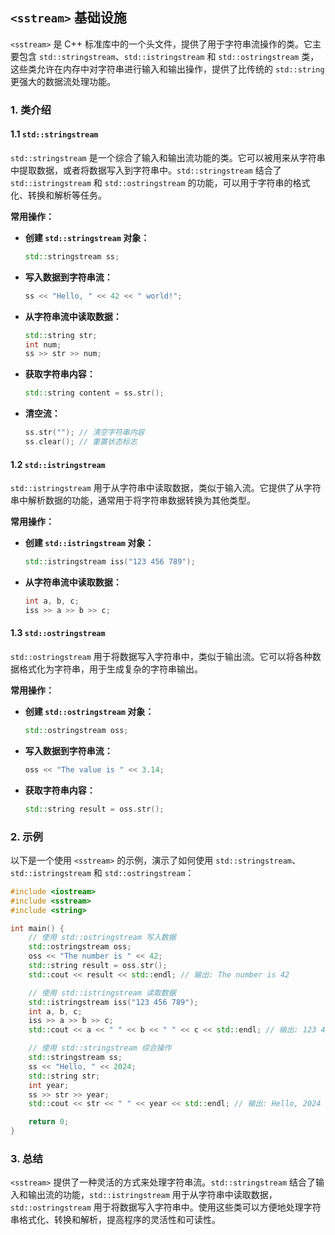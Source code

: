## `<sstream>` 基础设施

`<sstream>` 是 C++ 标准库中的一个头文件，提供了用于字符串流操作的类。它主要包含 `std::stringstream`、`std::istringstream` 和 `std::ostringstream` 类，这些类允许在内存中对字符串进行输入和输出操作，提供了比传统的 `std::string` 更强大的数据流处理功能。

### 1. **类介绍**

#### 1.1 `std::stringstream`

`std::stringstream` 是一个综合了输入和输出流功能的类。它可以被用来从字符串中提取数据，或者将数据写入到字符串中。`std::stringstream` 结合了 `std::istringstream` 和 `std::ostringstream` 的功能，可以用于字符串的格式化、转换和解析等任务。

**常用操作：**

- **创建 `std::stringstream` 对象：**

  ```cpp
  std::stringstream ss;
  ```

- **写入数据到字符串流：**

  ```cpp
  ss << "Hello, " << 42 << " world!";
  ```

- **从字符串流中读取数据：**

  ```cpp
  std::string str;
  int num;
  ss >> str >> num;
  ```

- **获取字符串内容：**

  ```cpp
  std::string content = ss.str();
  ```

- **清空流：**

  ```cpp
  ss.str(""); // 清空字符串内容
  ss.clear(); // 重置状态标志
  ```

#### 1.2 `std::istringstream`

`std::istringstream` 用于从字符串中读取数据，类似于输入流。它提供了从字符串中解析数据的功能，通常用于将字符串数据转换为其他类型。

**常用操作：**

- **创建 `std::istringstream` 对象：**

  ```cpp
  std::istringstream iss("123 456 789");
  ```

- **从字符串流中读取数据：**

  ```cpp
  int a, b, c;
  iss >> a >> b >> c;
  ```

#### 1.3 `std::ostringstream`

`std::ostringstream` 用于将数据写入字符串中，类似于输出流。它可以将各种数据格式化为字符串，用于生成复杂的字符串输出。

**常用操作：**

- **创建 `std::ostringstream` 对象：**

  ```cpp
  std::ostringstream oss;
  ```

- **写入数据到字符串流：**

  ```cpp
  oss << "The value is " << 3.14;
  ```

- **获取字符串内容：**

  ```cpp
  std::string result = oss.str();
  ```

### 2. **示例**

以下是一个使用 `<sstream>` 的示例，演示了如何使用 `std::stringstream`、`std::istringstream` 和 `std::ostringstream`：

```cpp
#include <iostream>
#include <sstream>
#include <string>

int main() {
    // 使用 std::ostringstream 写入数据
    std::ostringstream oss;
    oss << "The number is " << 42;
    std::string result = oss.str();
    std::cout << result << std::endl; // 输出: The number is 42

    // 使用 std::istringstream 读取数据
    std::istringstream iss("123 456 789");
    int a, b, c;
    iss >> a >> b >> c;
    std::cout << a << " " << b << " " << c << std::endl; // 输出: 123 456 789

    // 使用 std::stringstream 综合操作
    std::stringstream ss;
    ss << "Hello, " << 2024;
    std::string str;
    int year;
    ss >> str >> year;
    std::cout << str << " " << year << std::endl; // 输出: Hello, 2024

    return 0;
}
```

### 3. **总结**

`<sstream>` 提供了一种灵活的方式来处理字符串流。`std::stringstream` 结合了输入和输出流的功能，`std::istringstream` 用于从字符串中读取数据，`std::ostringstream` 用于将数据写入字符串中。使用这些类可以方便地处理字符串格式化、转换和解析，提高程序的灵活性和可读性。